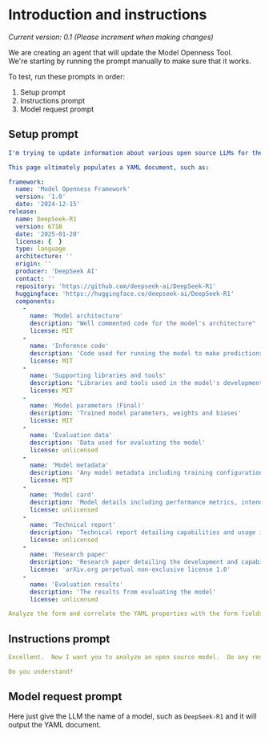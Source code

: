 # Introduction and instructions

*Current version: 0.1 (Please increment when making changes)*

We are creating an agent that will update the Model Openness Tool.  
We're starting by running the prompt manually to make sure that it works.

To test, run these prompts in order:

1. Setup prompt
2. Instructions prompt
3. Model request prompt

## Setup prompt

```yaml
I'm trying to update information about various open source LLMs for the Model Openness Tool.  Read this page, including the tooltips:  https://mot-dev.isitopen.ai/model/evaluate

This page ultimately populates a YAML document, such as:

framework:
  name: 'Model Openness Framework'
  version: '1.0'
  date: '2024-12-15'
release:
  name: DeepSeek-R1
  version: 671B
  date: '2025-01-20'
  license: {  }
  type: language
  architecture: ''
  origin: ''
  producer: 'DeepSeek AI'
  contact: ''
  repository: 'https://github.com/deepseek-ai/DeepSeek-R1'
  huggingface: 'https://huggingface.co/deepseek-ai/DeepSeek-R1'
  components:
    -
      name: 'Model architecture'
      description: "Well commented code for the model's architecture"
      license: MIT
    -
      name: 'Inference code'
      description: 'Code used for running the model to make predictions'
      license: MIT
    -
      name: 'Supporting libraries and tools'
      description: "Libraries and tools used in the model's development"
      license: MIT
    -
      name: 'Model parameters (Final)'
      description: 'Trained model parameters, weights and biases'
      license: MIT
    -
      name: 'Evaluation data'
      description: 'Data used for evaluating the model'
      license: unlicensed
    -
      name: 'Model metadata'
      description: 'Any model metadata including training configuration and optimizer states'
      license: MIT
    -
      name: 'Model card'
      description: 'Model details including performance metrics, intended use, and limitations'
      license: unlicensed
    -
      name: 'Technical report'
      description: 'Technical report detailing capabilities and usage instructions for the model'
      license: unlicensed
    -
      name: 'Research paper'
      description: 'Research paper detailing the development and capabilities of the model'
      license: 'arXiv.org perpetual non-exclusive license 1.0'
    -
      name: 'Evaluation results'
      description: 'The results from evaluating the model'
      license: unlicensed

Analyze the form and correlate the YAML properties with the form fields.
```

## Instructions prompt

```yaml
Excellent.  Now I want you to analyze an open source model.  Do any research you have to answer all of these questions about the model and fill out the YAML document.  If you don't know the answer, look it up online. DO NOT MAKE ANYTHING UP.  Output the full YAML document, then follow up with an explanation of where you found each piece of information.  This task is very important to my career.  

Do you understand?
```

## Model request prompt

Here just give the LLM the name of a model, such as `DeepSeek-R1` and it will output the YAML document.

